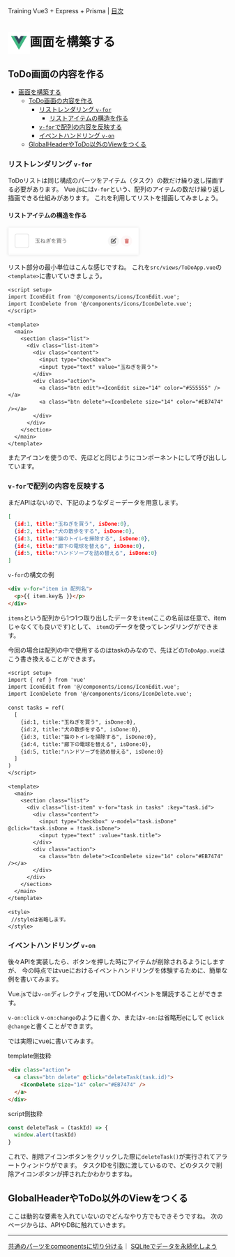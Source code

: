 Training Vue3 + Express + Prisma | [目次](README.md)
# <img src="./img/logo_vue.svg" width="50" height="50" style="vertical-align:middle;">画面を構築する
## ToDo画面の内容を作る

- [画面を構築する](#画面を構築する)
  - [ToDo画面の内容を作る](#todo画面の内容を作る)
    - [リストレンダリング `v-for`](#リストレンダリング-v-for)
      - [リストアイテムの構造を作る](#リストアイテムの構造を作る)
    - [`v-for`で配列の内容を反映する](#v-forで配列の内容を反映する)
    - [イベントハンドリング `v-on`](#イベントハンドリング-v-on)
  - [GlobalHeaderやToDo以外のViewをつくる](#globalheaderやtodo以外のviewをつくる)

### リストレンダリング `v-for`
ToDoリストは同じ構成のパーツをアイテム（タスク）の数だけ繰り返し描画する必要があります。
Vue.jsには`v-for`という、配列のアイテムの数だけ繰り返し描画できる仕組みがあります。
これを利用してリストを描画してみましょう。

#### リストアイテムの構造を作る
<img src="./img/v-for_single.png" width="300" style="box-shadow: 0 0 6px rgba(0,0,0,0.1);">

リスト部分の最小単位はこんな感じですね。
これを`src/views/ToDoApp.vue`の`<template>`に書いていきましょう。

```vuejs
<script setup>
import IconEdit from '@/components/icons/IconEdit.vue';
import IconDelete from '@/components/icons/IconDelete.vue';
</script>

<template>
  <main>
    <section class="list">
      <div class="list-item">
        <div class="content">
          <input type="checkbox">
          <input type="text" value="玉ねぎを買う">
        </div>
        <div class="action">
          <a class="btn edit"><IconEdit size="14" color="#555555" /></a>
          <a class="btn delete"><IconDelete size="14" color="#EB7474" /></a>
        </div>
      </div>
    </section>
  </main>
</template>
```
またアイコンを使うので、先ほどと同じようにコンポーネントにして呼び出ししています。

### `v-for`で配列の内容を反映する
まだAPIはないので、下記のようなダミーデータを用意します。
```json
[
  {id:1, title:"玉ねぎを買う", isDone:0},
  {id:2, title:"犬の散歩をする", isDone:0},
  {id:3, title:"猫のトイレを掃除する", isDone:0},
  {id:4, title:"廊下の電球を替える", isDone:0},
  {id:5, title:"ハンドソープを詰め替える", isDone:0}
]
```

`v-for`の構文の例
```html
<div v-for="item in 配列名">
  <p>{{ item.key名 }}</p>
</div>
```
`items`という配列から1つ1つ取り出したデータを`item`(ここの名前は任意で、itemじゃなくても良いです)として、
`item`のデータを使ってレンダリングができます。

今回の場合は配列の中で使用するのはtaskのみなので、先ほどの`ToDoApp.vue`はこう書き換えることができます。
```vuejs
<script setup>
import { ref } from 'vue'
import IconEdit from '@/components/icons/IconEdit.vue';
import IconDelete from '@/components/icons/IconDelete.vue';

const tasks = ref(
  [
    {id:1, title:"玉ねぎを買う", isDone:0},
    {id:2, title:"犬の散歩をする", isDone:0},
    {id:3, title:"猫のトイレを掃除する", isDone:0},
    {id:4, title:"廊下の電球を替える", isDone:0},
    {id:5, title:"ハンドソープを詰め替える", isDone:0}
  ]
)
</script>

<template>
  <main>
    <section class="list">
      <div class="list-item" v-for="task in tasks" :key="task.id">
        <div class="content">
          <input type="checkbox" v-model="task.isDone" @click="task.isDone = !task.isDone">
          <input type="text" :value="task.title">
        </div>
        <div class="action">
          <a class="btn delete"><IconDelete size="14" color="#EB7474" /></a>
        </div>
      </div>
    </section>
  </main>
</template>

<style>
 //styleは省略します。
</style>
```



### イベントハンドリング `v-on`
後々APIを実装したら、ボタンを押した時にアイテムが削除されるようにしますが、
今の時点ではvueにおけるイベントハンドリングを体験するために、簡単な例を書いてみます。

Vue.jsでは`v-on`ディレクティブを用いてDOMイベントを購読することができます。

`v-on:click` `v-on:change`のように書くか、または`v-on:`は省略形`@`にして
`@click` `@change`と書くことができます。

では実際にvueに書いてみます。

template側抜粋
```html
<div class="action">
  <a class="btn delete" @click="deleteTask(task.id)">
    <IconDelete size="14" color="#EB7474" />
  </a>
</div>
```

script側抜粋
```js
const deleteTask = (taskId) => {
  window.alert(taskId)
}
```

これで、削除アイコンボタンをクリックした際に`deleteTask()`が実行されてアラートウィンドウがでます。
タスクIDを引数に渡しているので、どのタスクで削除アイコンボタンが押されたかわかりますね。

## GlobalHeaderやToDo以外のViewをつくる
ここは動的な要素を入れていないのでどんなやり方でもできそうですね。
次のページからは、APIやDBに触れていきます。

***
[共通のパーツをcomponentsに切り分ける](components.md)｜ [SQLiteでデータを永続化しよう](sqlite.md)
